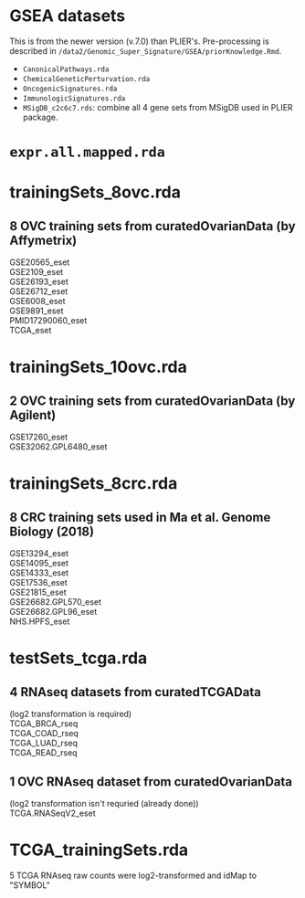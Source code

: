# GSEA datasets
This is from the newer version (v.7.0) than PLIER's. Pre-processing is described
in `/data2/Genomic_Super_Signature/GSEA/priorKnowledge.Rmd`.

- `CanonicalPathways.rda`
- `ChemicalGeneticPerturvation.rda`
- `OncogenicSignatures.rda`
- `ImmunologicSignatures.rda`
- `MSigDB_c2c6c7.rds`: combine all 4 gene sets from MSigDB used in PLIER package.  

# `expr.all.mapped.rda`

# trainingSets_8ovc.rda
## 8 OVC training sets from curatedOvarianData (by Affymetrix)
GSE20565_eset   
GSE2109_eset   
GSE26193_eset   
GSE26712_eset   
GSE6008_eset   
GSE9891_eset   
PMID17290060_eset   
TCGA_eset   

# trainingSets_10ovc.rda
## 2 OVC training sets from curatedOvarianData (by Agilent)
GSE17260_eset   
GSE32062.GPL6480_eset   

# trainingSets_8crc.rda
## 8 CRC training sets used in Ma et al. Genome Biology (2018)
GSE13294_eset   
GSE14095_eset   
GSE14333_eset   
GSE17536_eset   
GSE21815_eset   
GSE26682.GPL570_eset   
GSE26682.GPL96_eset   
NHS.HPFS_eset   

# testSets_tcga.rda
## 4 RNAseq datasets from curatedTCGAData
(log2 transformation is required)    
TCGA_BRCA_rseq   
TCGA_COAD_rseq   
TCGA_LUAD_rseq   
TCGA_READ_rseq   

## 1 OVC RNAseq dataset from curatedOvarianData
(log2 transformation isn't requried (already done))     
TCGA.RNASeqV2_eset   

# TCGA_trainingSets.rda
5 TCGA RNAseq raw counts were log2-transformed and idMap to "SYMBOL"
